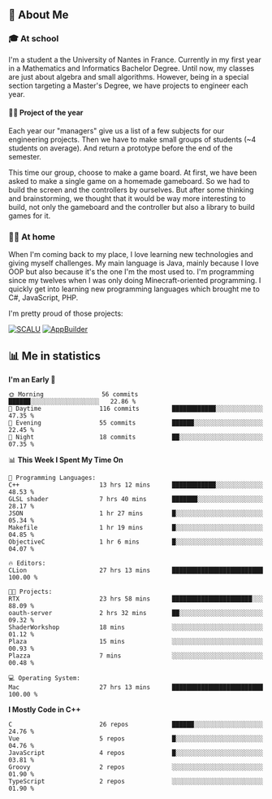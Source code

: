 ## 👀 About Me

### 🎓 At school

I'm a student a the University of Nantes in France. Currently in my first year in a Mathematics and Informatics Bachelor Degree. Until now, my classes are just about algebra and small algorithms. However, being in a special section targeting a Master's Degree, we have projects to engineer each year. 

#### 🔧🔬 Project of the year

Each year our "managers" give us a list of a few subjects for our engineering projects. Then we have to make small groups of students (~4 students on average). And return a prototype before the end of the semester.

This time our group, choose to make a game board. At first, we have been asked to make a single game on a homemade gameboard. So we had to build the screen and the controllers by ourselves. 
But after some thinking and brainstorming, we thought that it would be way more interesting to build, not only the gameboard and the controller but also a library to build games for it.

### 👨‍💻 At home

When I'm coming back to my place, I love learning new technologies and giving myself challenges. My main language is Java, mainly because I love OOP but also because it's the one I'm the most used to. I'm programming since my twelves when I was only doing Minecraft-oriented programming.  I quickly get into learning new programming languages which brought me to C#, JavaScript, PHP. 

I'm pretty proud of those projects:

[![SCALU](https://github-readme-stats.vercel.app/api/pin?username=renardfute&repo=SCALU)](https://github.com/renardfute/scalu)
[![AppBuilder](https://github-readme-stats.vercel.app/api/pin?username=pulsedev2&repo=AppBuilder)](https://github.com/pulsedev2/AppBuilder)

## 📊 Me in statistics
<!--START_SECTION:waka-->
**I'm an Early 🐤** 

```text
🌞 Morning                56 commits          ██████░░░░░░░░░░░░░░░░░░░   22.86 % 
🌆 Daytime                116 commits         ████████████░░░░░░░░░░░░░   47.35 % 
🌃 Evening                55 commits          ██████░░░░░░░░░░░░░░░░░░░   22.45 % 
🌙 Night                  18 commits          ██░░░░░░░░░░░░░░░░░░░░░░░   07.35 % 
```


📊 **This Week I Spent My Time On** 

```text
💬 Programming Languages: 
C++                      13 hrs 12 mins      ████████████░░░░░░░░░░░░░   48.53 % 
GLSL shader              7 hrs 40 mins       ███████░░░░░░░░░░░░░░░░░░   28.17 % 
JSON                     1 hr 27 mins        █░░░░░░░░░░░░░░░░░░░░░░░░   05.34 % 
Makefile                 1 hr 19 mins        █░░░░░░░░░░░░░░░░░░░░░░░░   04.85 % 
ObjectiveC               1 hr 6 mins         █░░░░░░░░░░░░░░░░░░░░░░░░   04.07 % 

🔥 Editors: 
CLion                    27 hrs 13 mins      █████████████████████████   100.00 % 

🐱‍💻 Projects: 
RTX                      23 hrs 58 mins      ██████████████████████░░░   88.09 % 
oauth-server             2 hrs 32 mins       ██░░░░░░░░░░░░░░░░░░░░░░░   09.32 % 
ShaderWorkshop           18 mins             ░░░░░░░░░░░░░░░░░░░░░░░░░   01.12 % 
Plaza                    15 mins             ░░░░░░░░░░░░░░░░░░░░░░░░░   00.93 % 
Plazza                   7 mins              ░░░░░░░░░░░░░░░░░░░░░░░░░   00.48 % 

💻 Operating System: 
Mac                      27 hrs 13 mins      █████████████████████████   100.00 % 
```

**I Mostly Code in C++** 

```text
C                        26 repos            ██████░░░░░░░░░░░░░░░░░░░   24.76 % 
Vue                      5 repos             █░░░░░░░░░░░░░░░░░░░░░░░░   04.76 % 
JavaScript               4 repos             █░░░░░░░░░░░░░░░░░░░░░░░░   03.81 % 
Groovy                   2 repos             ░░░░░░░░░░░░░░░░░░░░░░░░░   01.90 % 
TypeScript               2 repos             ░░░░░░░░░░░░░░░░░░░░░░░░░   01.90 % 
```




<!--END_SECTION:waka-->
